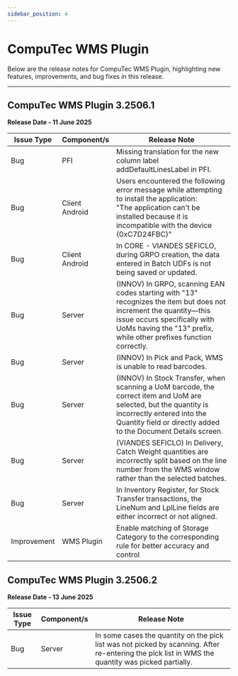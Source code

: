 ```yaml
---
sidebar_position: 4
---
```


# CompuTec WMS Plugin

Below are the release notes for CompuTec WMS Plugin, highlighting new features, improvements, and bug fixes in this release.

---

## CompuTec WMS Plugin 3.2506.1

**Release Date - 11 June 2025**

| Issue Type | Component/s | Release Note |
| - | - | - |
| Bug | PFI | Missing translation for the new column label addDefaultLinesLabel in PFI. |
| Bug | Client Android | Users encountered the following error message while attempting to install the application: <br/>"The application can't be installed because it is incompatible with the device (0xC7D24FBC)" |
| Bug | Client Android | In CORE - VIANDES SEFICLO, during GRPO creation, the data entered in Batch UDFs is not being saved or updated. |
| Bug | Server | (INNOV) In GRPO, scanning EAN codes starting with "13" recognizes the item but does not increment the quantity—this issue occurs specifically with UoMs having the "13" prefix, while other prefixes function correctly. |
| Bug | Server | (INNOV) In Pick and Pack, WMS is unable to read barcodes. |
| Bug | Server | (INNOV) In Stock Transfer, when scanning a UoM barcode, the correct item and UoM are selected, but the quantity is incorrectly entered into the Quantity field or directly added to the Document Details screen. |
| Bug | Server | (VIANDES SEFICLO) In Delivery, Catch Weight quantities are incorrectly split based on the line number from the WMS window rather than the selected batches. |
| Bug | Server | In Inventory Register, for Stock Transfer transactions, the LineNum and LplLine fields are either incorrect or not aligned. |
| Improvement | WMS Plugin | Enable matching of Storage Category to the corresponding rule for better accuracy and control |

## CompuTec WMS Plugin 3.2506.2

**Release Date - 13 June 2025**

| Issue Type | Component/s | Release Note |
| - | - | - |
| Bug | Server|  In some cases the quantity on the pick list was not picked by scanning. After re-entering the pick list in WMS the quantity was picked partially. |
